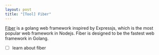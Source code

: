 ```yaml
---
layout: post
title: "[Tool] Fiber"
---
```


[Fiber](https://gofiber.io/) is a golang web framework inspired by Expressjs, which is the most popular web framework in Nodejs. Fiber is designed to be the fastest web framework in Golang.

- [ ] learn about fiber